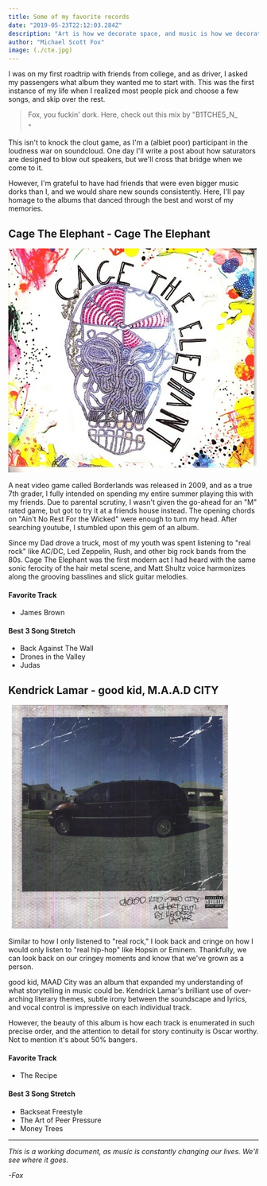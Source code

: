 ```yaml
---
title: Some of my favorite records
date: "2019-05-23T22:12:03.284Z"
description: "Art is how we decorate space, and music is how we decorate time. These are a few of my favorite albums to spin on the needle..."
author: "Michael Scott Fox"
image: (./cte.jpg)
---
```


I was on my first roadtrip with friends from college, and as driver, I asked my passengers what album they wanted me to start with. This was the first instance of my life when I realized most people pick and choose a few songs, and skip over the rest. 

> Fox, you fuckin' dork. Here, check out this mix by "B1TCHE5\_N\_$$$$"

This isn't to knock the clout game, as I'm a (albiet poor) participant in the loudness war on soundcloud. One day I'll write a post about how saturators are designed to blow out speakers, but we'll cross that bridge when we come to it. 

However, I'm grateful to have had friends that were even bigger music dorks than I, and we would share new sounds consistently. Here, I'll pay homage to the albums that danced through the best and worst of my memories. 


## Cage The Elephant - Cage The Elephant
![cage-the-elephant-self-titled](./cte.jpg)

A neat video game called Borderlands was released in 2009, and as a true 7th grader, I fully intended on spending my entire summer playing this with my friends. Due to parental scrutiny, I wasn't given the go-ahead for an "M" rated game, but got to try it at a friends house instead. The opening chords on "Ain't No Rest For the Wicked" were enough to turn my head. After searching youtube, I stumbled upon this gem of an album. 

Since my Dad drove a truck, most of my youth was spent listening to "real rock" like AC/DC, Led Zeppelin, Rush, and other big rock bands from the 80s. Cage The Elephant was the first modern act I had heard with the same sonic ferocity of the hair metal scene, and Matt Shultz voice harmonizes along the grooving basslines and slick guitar melodies. 

#### Favorite Track
 - James Brown
  
#### Best 3 Song Stretch
 - Back Against The Wall
 - Drones in the Valley
 - Judas


## Kendrick Lamar - good kid, M.A.A.D CITY
![gkmc](./gkmc.jpeg)

Similar to how I only listened to "real rock," I look back and cringe on how I would only listen to "real hip-hop" like Hopsin or Eminem. Thankfully, we can look back on our cringey moments and know that we've grown as a person.

good kid, MAAD City was an album that expanded my understanding of what storytelling in music could be. Kendrick Lamar's brilliant use of over-arching literary themes, subtle irony between the soundscape and lyrics, and vocal control is impressive on each individual track.

However, the beauty of this album is how each track is enumerated in such precise order, and the attention to detail for story continuity is Oscar worthy. Not to mention it's about 50% bangers. 

#### Favorite Track 
- The Recipe 

#### Best 3 Song Stretch
- Backseat Freestyle
- The Art of Peer Pressure
- Money Trees
<!--
## The Silent Comedy - Common Faults

## Kanye West - The College Dropout

## Death Grips - Ex-Military

## Portugal. the Man - Evil Friends

## Chance the Rapper - Acid Rap -->

<!-- ## Kanye West - Yeezus
![yeezus](./yeezus.jpg)
I've gotten in yelling matches with people about Yeezus. I'll defend this work of pure art until it's found permanent rest in a Federal museum.



## Glass Animals - ZABA

## KIDS SEE GHOSTS - KIDS SEE GHOSTS -->
---
_This is a working document, as music is constantly changing our lives. We'll see where it goes._

_-Fox_
